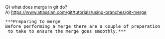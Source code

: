 Q) what does merge in git do?   
A) https://www.atlassian.com/git/tutorials/using-branches/git-merge   

<pre>***Preparing to merge		
Before performing a merge there are a couple of preparation steps		
 to take to ensure the merge goes smoothly.***</pre>		
